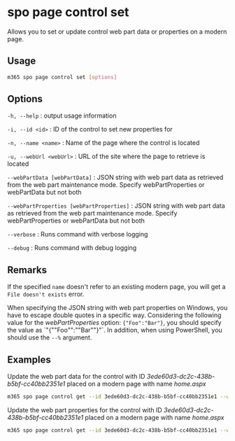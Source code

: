 # spo page control set

Allows you to set or update control web part data or properties on a modern page.

## Usage

```sh
m365 spo page control set [options]
```

## Options

`-h, --help`
: output usage information

`-i, --id <id>`
: ID of the control to set new properties for

`-n, --name <name>`
: Name of the page where the control is located

`-u, --webUrl <webUrl>`
: URL of the site where the page to retrieve is located

`--webPartData [webPartData]`
: JSON string with web part data as retrieved from the web part maintenance mode. Specify webPartProperties or webPartData but not both

`--webPartProperties [webPartProperties]`
: JSON string with web part data as retrieved from the web part maintenance mode. Specify webPartProperties or webPartData but not both

`--verbose`
: Runs command with verbose logging

`--debug`
: Runs command with debug logging

## Remarks

If the specified `name` doesn't refer to an existing modern page, you will get a `File doesn't exists` error.

When specifying the JSON string with web part properties on Windows, you have to escape double quotes in a specific way. Considering the following value for the _webPartProperties_ option: `{"Foo":"Bar"}`, you should specify the value as \`"{""Foo"":""Bar""}"\`. In addition, when using PowerShell, you should use the `--%` argument.

## Examples

Update the web part data for the control with ID _3ede60d3-dc2c-438b-b5bf-cc40bb2351e1_ placed on a modern page with name _home.aspx_

```sh
m365 spo page control get --id 3ede60d3-dc2c-438b-b5bf-cc40bb2351e1 --webUrl https://contoso.sharepoint.com/sites/team-a --name home.aspx --webPartData '{"title":"New WP Title","properties": {"description": "New description"}}'
```

Update the web part properties for the control with ID _3ede60d3-dc2c-438b-b5bf-cc40bb2351e1_ placed on a modern page with name _home.aspx_

```sh
m365 spo page control get --id 3ede60d3-dc2c-438b-b5bf-cc40bb2351e1 --webUrl https://contoso.sharepoint.com/sites/team-a --name home.aspx --webPartProperties '{"description": "New description"}'
```